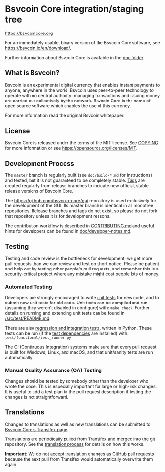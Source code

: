 Bsvcoin Core integration/staging tree
=====================================

https://bsvcoincore.org

For an immediately usable, binary version of the Bsvcoin Core software, see
https://bsvcoin.io/en/download/.

Further information about Bsvcoin Core is available in the [doc folder](/doc).

What is Bsvcoin?
----------------

Bsvcoin is an experimental digital currency that enables instant payments to
anyone, anywhere in the world. Bsvcoin uses peer-to-peer technology to operate
with no central authority: managing transactions and issuing money are carried
out collectively by the network. Bsvcoin Core is the name of open source
software which enables the use of this currency.

For more information read the original Bsvcoin whitepaper.

License
-------

Bsvcoin Core is released under the terms of the MIT license. See [COPYING](COPYING) for more
information or see https://opensource.org/licenses/MIT.

Development Process
-------------------

The `master` branch is regularly built (see `doc/build-*.md` for instructions) and tested, but it is not guaranteed to be
completely stable. [Tags](https://github.com/bsvcoin/bsvcoin/tags) are created
regularly from release branches to indicate new official, stable release versions of Bsvcoin Core.

The https://github.com/bsvcoin-core/gui repository is used exclusively for the
development of the GUI. Its master branch is identical in all monotree
repositories. Release branches and tags do not exist, so please do not fork
that repository unless it is for development reasons.

The contribution workflow is described in [CONTRIBUTING.md](CONTRIBUTING.md)
and useful hints for developers can be found in [doc/developer-notes.md](doc/developer-notes.md).

Testing
-------

Testing and code review is the bottleneck for development; we get more pull
requests than we can review and test on short notice. Please be patient and help out by testing
other people's pull requests, and remember this is a security-critical project where any mistake might cost people
lots of money.

### Automated Testing

Developers are strongly encouraged to write [unit tests](src/test/README.md) for new code, and to
submit new unit tests for old code. Unit tests can be compiled and run
(assuming they weren't disabled in configure) with: `make check`. Further details on running
and extending unit tests can be found in [/src/test/README.md](/src/test/README.md).

There are also [regression and integration tests](/test), written
in Python.
These tests can be run (if the [test dependencies](/test) are installed) with: `test/functional/test_runner.py`

The CI (Continuous Integration) systems make sure that every pull request is built for Windows, Linux, and macOS,
and that unit/sanity tests are run automatically.

### Manual Quality Assurance (QA) Testing

Changes should be tested by somebody other than the developer who wrote the
code. This is especially important for large or high-risk changes. It is useful
to add a test plan to the pull request description if testing the changes is
not straightforward.

Translations
------------

Changes to translations as well as new translations can be submitted to
[Bsvcoin Core's Transifex page](https://www.transifex.com/bsvcoin/bsvcoin/).

Translations are periodically pulled from Transifex and merged into the git repository. See the
[translation process](doc/translation_process.md) for details on how this works.

**Important**: We do not accept translation changes as GitHub pull requests because the next
pull from Transifex would automatically overwrite them again.
